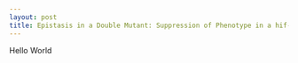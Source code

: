 ```yaml
---
layout: post
title: Epistasis in a Double Mutant: Suppression of Phenotype in a hif-1;egl-9 double mutant
---
```


Hello World
